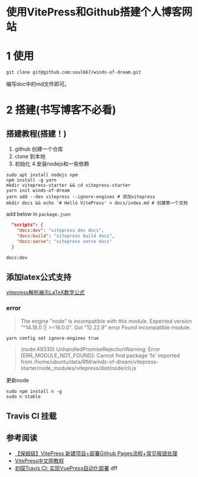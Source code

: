 # 使用VitePress和Github搭建个人博客网站
# 1 使用
```shell
git clone git@github.com:soul667/winds-of-dream.git
```
编写doc中的md文件即可。
# 2 搭建(书写博客不必看)

## 搭建教程(搭建！)
1. github 创建一个仓库
2. clone 到本地
3. 初始化 
4.安装nodejs和一些依赖
```shell
sudo apt install nodejs npm
npm install -g yarn
mkdir vitepress-starter && cd vitepress-starter
yarn init winds-of-dream
yarn add --dev vitepress --ignore-engines # 添加vitepress
mkdir docs && echo '# Hello VitePress' > docs/index.md # 创建第一个文档
```
add below in `package.json`
```json
  "scripts": {
    "docs:dev": "vitepress dev docs",
    "docs:build": "vitepress build docs",
    "docs:serve": "vitepress serve docs"
  }

```
```shell
docs:dev
```
## 添加latex公式支持
[vitepress解析展示LaTeX数学公式](https://blog.csdn.net/woaidouya123/article/details/127275642)
### error

> The engine "node" is incompatible with this module. Expected version "^14.18.0 || >=16.0.0". Got "12.22.9"
error Found incompatible module.

```shell
yarn config set ignore-engines true
```

> (node:49330) UnhandledPromiseRejectionWarning: Error [ERR_MODULE_NOT_FOUND]: Cannot find package 'fs' imported from /home/ubuntu/data/RM/winds-of-dream/vitepress-starter/node_modules/vitepress/dist/node/cli.js

更新node
```shell
sudo npm install n -g
sudo n stable
```
## Travis CI 挂载
## 参考阅读
+ [【保姆级】VitePress 新建项目+部署Github Pages流程+常见报错处理](https://zhuanlan.zhihu.com/p/562139569)
+ [VitePress中文网教程](https://vitejs.cn/vitepress/guide/deploy.html#%E6%9E%84%E5%BB%BA%E6%96%87%E6%A1%A3)
+ [初探Travis CI: 实现VuePress自动化部署](https://www.olumel.top/docs/front-end-engineering/travis-ci-for-vuepress/)
dff
